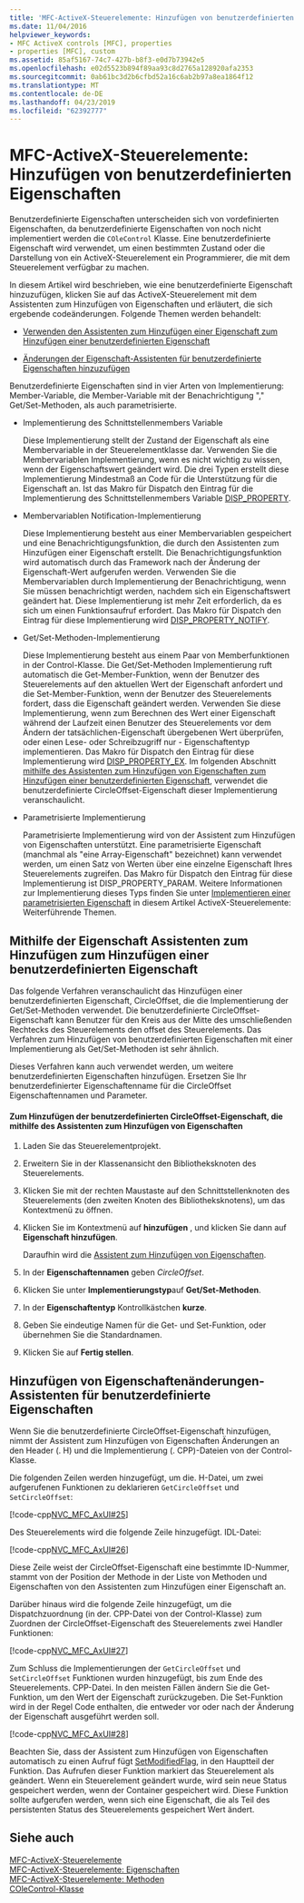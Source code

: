```yaml
---
title: 'MFC-ActiveX-Steuerelemente: Hinzufügen von benutzerdefinierten Eigenschaften'
ms.date: 11/04/2016
helpviewer_keywords:
- MFC ActiveX controls [MFC], properties
- properties [MFC], custom
ms.assetid: 85af5167-74c7-427b-b8f3-e0d7b73942e5
ms.openlocfilehash: e02d5523b894f89aa93c8d2765a128920afa2353
ms.sourcegitcommit: 0ab61bc3d2b6cfbd52a16c6ab2b97a8ea1864f12
ms.translationtype: MT
ms.contentlocale: de-DE
ms.lasthandoff: 04/23/2019
ms.locfileid: "62392777"
---
```

# <a name="mfc-activex-controls-adding-custom-properties"></a>MFC-ActiveX-Steuerelemente: Hinzufügen von benutzerdefinierten Eigenschaften

Benutzerdefinierte Eigenschaften unterscheiden sich von vordefinierten Eigenschaften, da benutzerdefinierte Eigenschaften von noch nicht implementiert werden die `COleControl` Klasse. Eine benutzerdefinierte Eigenschaft wird verwendet, um einen bestimmten Zustand oder die Darstellung von ein ActiveX-Steuerelement ein Programmierer, die mit dem Steuerelement verfügbar zu machen.

In diesem Artikel wird beschrieben, wie eine benutzerdefinierte Eigenschaft hinzuzufügen, klicken Sie auf das ActiveX-Steuerelement mit dem Assistenten zum Hinzufügen von Eigenschaften und erläutert, die sich ergebende codeänderungen. Folgende Themen werden behandelt:

- [Verwenden den Assistenten zum Hinzufügen einer Eigenschaft zum Hinzufügen einer benutzerdefinierten Eigenschaft](#_core_using_classwizard_to_add_a_custom_property)

- [Änderungen der Eigenschaft-Assistenten für benutzerdefinierte Eigenschaften hinzuzufügen](#_core_classwizard_changes_for_custom_properties)

Benutzerdefinierte Eigenschaften sind in vier Arten von Implementierung: Member-Variable, die Member-Variable mit der Benachrichtigung "," Get/Set-Methoden, als auch parametrisierte.

- Implementierung des Schnittstellenmembers Variable

   Diese Implementierung stellt der Zustand der Eigenschaft als eine Membervariable in der Steuerelementklasse dar. Verwenden Sie die Membervariablen Implementierung, wenn es nicht wichtig zu wissen, wenn der Eigenschaftswert geändert wird. Die drei Typen erstellt diese Implementierung Mindestmaß an Code für die Unterstützung für die Eigenschaft an. Ist das Makro für Dispatch den Eintrag für die Implementierung des Schnittstellenmembers Variable [DISP_PROPERTY](../mfc/reference/dispatch-maps.md#disp_property).

- Membervariablen Notification-Implementierung

   Diese Implementierung besteht aus einer Membervariablen gespeichert und eine Benachrichtigungsfunktion, die durch den Assistenten zum Hinzufügen einer Eigenschaft erstellt. Die Benachrichtigungsfunktion wird automatisch durch das Framework nach der Änderung der Eigenschaft-Wert aufgerufen werden. Verwenden Sie die Membervariablen durch Implementierung der Benachrichtigung, wenn Sie müssen benachrichtigt werden, nachdem sich ein Eigenschaftswert geändert hat. Diese Implementierung ist mehr Zeit erforderlich, da es sich um einen Funktionsaufruf erfordert. Das Makro für Dispatch den Eintrag für diese Implementierung wird [DISP_PROPERTY_NOTIFY](../mfc/reference/dispatch-maps.md#disp_property_notify).

- Get/Set-Methoden-Implementierung

   Diese Implementierung besteht aus einem Paar von Memberfunktionen in der Control-Klasse. Die Get/Set-Methoden Implementierung ruft automatisch die Get-Member-Funktion, wenn der Benutzer des Steuerelements auf den aktuellen Wert der Eigenschaft anfordert und die Set-Member-Funktion, wenn der Benutzer des Steuerelements fordert, dass die Eigenschaft geändert werden. Verwenden Sie diese Implementierung, wenn zum Berechnen des Wert einer Eigenschaft während der Laufzeit einen Benutzer des Steuerelements vor dem Ändern der tatsächlichen-Eigenschaft übergebenen Wert überprüfen, oder einen Lese- oder Schreibzugriff nur - Eigenschaftentyp implementieren. Das Makro für Dispatch den Eintrag für diese Implementierung wird [DISP_PROPERTY_EX](../mfc/reference/dispatch-maps.md#disp_property_ex). Im folgenden Abschnitt [mithilfe des Assistenten zum Hinzufügen von Eigenschaften zum Hinzufügen einer benutzerdefinierten Eigenschaft](#_core_using_classwizard_to_add_a_custom_property), verwendet die benutzerdefinierte CircleOffset-Eigenschaft dieser Implementierung veranschaulicht.

- Parametrisierte Implementierung

   Parametrisierte Implementierung wird von der Assistent zum Hinzufügen von Eigenschaften unterstützt. Eine parametrisierte Eigenschaft (manchmal als "eine Array-Eigenschaft" bezeichnet) kann verwendet werden, um einen Satz von Werten über eine einzelne Eigenschaft Ihres Steuerelements zugreifen. Das Makro für Dispatch den Eintrag für diese Implementierung ist DISP_PROPERTY_PARAM. Weitere Informationen zur Implementierung dieses Typs finden Sie unter [Implementieren einer parametrisierten Eigenschaft](../mfc/mfc-activex-controls-advanced-topics.md) in diesem Artikel ActiveX-Steuerelemente: Weiterführende Themen.

##  <a name="_core_using_classwizard_to_add_a_custom_property"></a> Mithilfe der Eigenschaft Assistenten zum Hinzufügen zum Hinzufügen einer benutzerdefinierten Eigenschaft

Das folgende Verfahren veranschaulicht das Hinzufügen einer benutzerdefinierten Eigenschaft, CircleOffset, die die Implementierung der Get/Set-Methoden verwendet. Die benutzerdefinierte CircleOffset-Eigenschaft kann Benutzer für den Kreis aus der Mitte des umschließenden Rechtecks des Steuerelements den offset des Steuerelements. Das Verfahren zum Hinzufügen von benutzerdefinierten Eigenschaften mit einer Implementierung als Get/Set-Methoden ist sehr ähnlich.

Dieses Verfahren kann auch verwendet werden, um weitere benutzerdefinierten Eigenschaften hinzufügen. Ersetzen Sie Ihr benutzerdefinierter Eigenschaftenname für die CircleOffset Eigenschaftennamen und Parameter.

#### <a name="to-add-the-circleoffset-custom-property-using-the-add-property-wizard"></a>Zum Hinzufügen der benutzerdefinierten CircleOffset-Eigenschaft, die mithilfe des Assistenten zum Hinzufügen von Eigenschaften

1. Laden Sie das Steuerelementprojekt.

1. Erweitern Sie in der Klassenansicht den Bibliotheksknoten des Steuerelements.

1. Klicken Sie mit der rechten Maustaste auf den Schnittstellenknoten des Steuerelements (den zweiten Knoten des Bibliotheksknotens), um das Kontextmenü zu öffnen.

1. Klicken Sie im Kontextmenü auf **hinzufügen** , und klicken Sie dann auf **Eigenschaft hinzufügen**.

   Daraufhin wird die [Assistent zum Hinzufügen von Eigenschaften](../ide/names-add-property-wizard.md).

1. In der **Eigenschaftennamen** geben *CircleOffset*.

1. Klicken Sie unter **Implementierungstyp**auf **Get/Set-Methoden**.

1. In der **Eigenschaftentyp** Kontrollkästchen **kurze**.

1. Geben Sie eindeutige Namen für die Get- und Set-Funktion, oder übernehmen Sie die Standardnamen.

9. Klicken Sie auf **Fertig stellen**.

##  <a name="_core_classwizard_changes_for_custom_properties"></a> Hinzufügen von Eigenschaftenänderungen-Assistenten für benutzerdefinierte Eigenschaften

Wenn Sie die benutzerdefinierte CircleOffset-Eigenschaft hinzufügen, nimmt der Assistent zum Hinzufügen von Eigenschaften Änderungen an den Header (. H) und die Implementierung (. CPP)-Dateien von der Control-Klasse.

Die folgenden Zeilen werden hinzugefügt, um die. H-Datei, um zwei aufgerufenen Funktionen zu deklarieren `GetCircleOffset` und `SetCircleOffset`:

[!code-cpp[NVC_MFC_AxUI#25](../mfc/codesnippet/cpp/mfc-activex-controls-adding-custom-properties_1.h)]

Des Steuerelements wird die folgende Zeile hinzugefügt. IDL-Datei:

[!code-cpp[NVC_MFC_AxUI#26](../mfc/codesnippet/cpp/mfc-activex-controls-adding-custom-properties_2.idl)]

Diese Zeile weist der CircleOffset-Eigenschaft eine bestimmte ID-Nummer, stammt von der Position der Methode in der Liste von Methoden und Eigenschaften von den Assistenten zum Hinzufügen einer Eigenschaft an.

Darüber hinaus wird die folgende Zeile hinzugefügt, um die Dispatchzuordnung (in der. CPP-Datei von der Control-Klasse) zum Zuordnen der CircleOffset-Eigenschaft des Steuerelements zwei Handler Funktionen:

[!code-cpp[NVC_MFC_AxUI#27](../mfc/codesnippet/cpp/mfc-activex-controls-adding-custom-properties_3.cpp)]

Zum Schluss die Implementierungen der `GetCircleOffset` und `SetCircleOffset` Funktionen wurden hinzugefügt, bis zum Ende des Steuerelements. CPP-Datei. In den meisten Fällen ändern Sie die Get-Funktion, um den Wert der Eigenschaft zurückzugeben. Die Set-Funktion wird in der Regel Code enthalten, die entweder vor oder nach der Änderung der Eigenschaft ausgeführt werden soll.

[!code-cpp[NVC_MFC_AxUI#28](../mfc/codesnippet/cpp/mfc-activex-controls-adding-custom-properties_4.cpp)]

Beachten Sie, dass der Assistent zum Hinzufügen von Eigenschaften automatisch zu einen Aufruf fügt [SetModifiedFlag](../mfc/reference/colecontrol-class.md#setmodifiedflag), in den Hauptteil der Funktion. Das Aufrufen dieser Funktion markiert das Steuerelement als geändert. Wenn ein Steuerelement geändert wurde, wird sein neue Status gespeichert werden, wenn der Container gespeichert wird. Diese Funktion sollte aufgerufen werden, wenn sich eine Eigenschaft, die als Teil des persistenten Status des Steuerelements gespeichert Wert ändert.

## <a name="see-also"></a>Siehe auch

[MFC-ActiveX-Steuerelemente](../mfc/mfc-activex-controls.md)<br/>
[MFC-ActiveX-Steuerelemente: Eigenschaften](../mfc/mfc-activex-controls-properties.md)<br/>
[MFC-ActiveX-Steuerelemente: Methoden](../mfc/mfc-activex-controls-methods.md)<br/>
[COleControl-Klasse](../mfc/reference/colecontrol-class.md)

